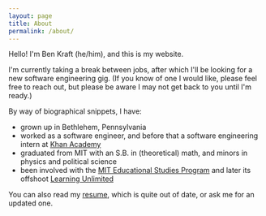 ```yaml
---
layout: page
title: About
permalink: /about/
---
```


Hello! I'm Ben Kraft (he/him), and this is my website.

I'm currently taking a break between jobs, after which I'll be looking for a new software engineering gig. (If you know of one I would like, please feel free to reach out, but please be aware I may not get back to you until I'm ready.)

By way of biographical snippets, I have:

* grown up in Bethlehem, Pennsylvania
* worked as a software engineer, and before that a software engineering intern at [Khan Academy](https://khanacademy.org)
* graduated from MIT with an S.B. in (theoretical) math, and minors in physics and political science
* been involved with the [MIT Educational Studies Program](https://esp.mit.edu) and later its offshoot [Learning Unlimited](https://www.learningu.org)

You can also read my [resume](/files/resume.pdf), which is quite out of date, or ask me for an updated one.
